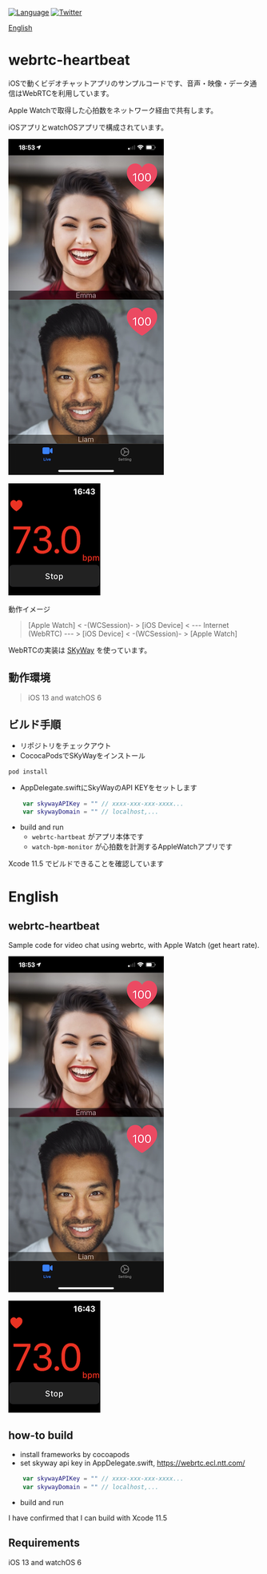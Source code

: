 
[![Language](http://img.shields.io/badge/language-swift-brightgreen.svg?style=flat)](https://developer.apple.com/swift)
[![Twitter](https://img.shields.io/badge/twitter-@yorifuji-blue.svg?style=flat)](http://twitter.com/yorifuji)

[English](#English)

# webrtc-heartbeat

iOSで動くビデオチャットアプリのサンプルコードです、音声・映像・データ通信はWebRTCを利用しています。

Apple Watchで取得した心拍数をネットワーク経由で共有します。

iOSアプリとwatchOSアプリで構成されています。

![](image/IMG_4734.PNG)

![](image/IMG_4740.PNG)

動作イメージ

> [Apple Watch] < -(WCSession)- > [iOS Device] < --- Internet (WebRTC) --- > [iOS Device] < -(WCSession)- > [Apple Watch] 

WebRTCの実装は [SKyWay](https://webrtc.ecl.ntt.com/) を使っています。

## 動作環境

> iOS 13 and watchOS 6

## ビルド手順

- リポジトリをチェックアウト
- CococaPodsでSKyWayをインストール
```
pod install
```
- AppDelegate.swiftにSkyWayのAPI KEYをセットします
```swift
    var skywayAPIKey = "" // xxxx-xxx-xxx-xxxx...
    var skywayDomain = "" // localhost,...
```
- build and run
    - `webrtc-hartbeat` がアプリ本体です
    - `watch-bpm-monitor` が心拍数を計測するAppleWatchアプリです

Xcode 11.5 でビルドできることを確認しています

# English

## webrtc-heartbeat

Sample code for video chat using webrtc, with Apple Watch (get heart rate).

![](image/IMG_4734.PNG)

![](image/IMG_4740.PNG)

## how-to build

- install frameworks by cocoapods
- set skyway api key in AppDelegate.swift, https://webrtc.ecl.ntt.com/
```swift
    var skywayAPIKey = "" // xxxx-xxx-xxx-xxxx...
    var skywayDomain = "" // localhost,...
```
- build and run

I have confirmed that I can build with Xcode 11.5

## Requirements

iOS 13 and watchOS 6
